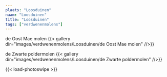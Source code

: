 ```yaml
---
plaats: "Loosduinen"
naam: "Loosduinen"
title: "Loosduinen"
tags: ["verdwenenmolens"]
---
```


de Oost Mae molen
{{< gallery dir="images/verdwenenmolens/Loosduinen/de Oost Mae molen" //>}}

de Zwarte poldermolen
{{< gallery dir="images/verdwenenmolens/Loosduinen/de Zwarte poldermolen" //>}}

{{< load-photoswipe >}}

